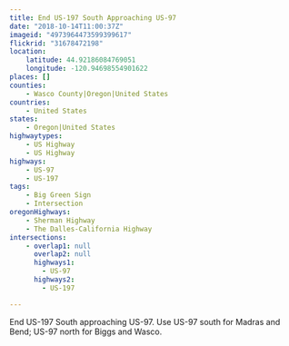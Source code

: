 ```yaml
---
title: End US-197 South Approaching US-97
date: "2018-10-14T11:00:37Z"
imageid: "4973964473599399617"
flickrid: "31678472198"
location:
    latitude: 44.92186084769051
    longitude: -120.94698554901622
places: []
counties:
    - Wasco County|Oregon|United States
countries:
    - United States
states:
    - Oregon|United States
highwaytypes:
    - US Highway
    - US Highway
highways:
    - US-97
    - US-197
tags:
    - Big Green Sign
    - Intersection
oregonHighways:
    - Sherman Highway
    - The Dalles-California Highway
intersections:
    - overlap1: null
      overlap2: null
      highways1:
        - US-97
      highways2:
        - US-197

---
```

End US-197 South approaching US-97.  Use US-97 south for Madras and Bend; US-97 north for Biggs and Wasco.